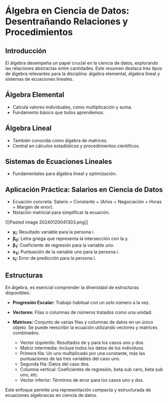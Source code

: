 # Álgebra en Ciencia de Datos: Desentrañando Relaciones y Procedimientos

## Introducción
El álgebra desempeña un papel crucial en la ciencia de datos, explorando las relaciones abstractas entre cantidades. Este resumen destaca tres tipos de álgebra relevantes para la disciplina: álgebra elemental, álgebra lineal y sistemas de ecuaciones lineales.

## Álgebra Elemental
- Calcula valores individuales, como multiplicación y suma.
- Fundamento básico que todos aprendemos.

## Álgebra Lineal
- También conocida como álgebra de matrices.
- Central en cálculos estadísticos y procedimientos científicos.

## Sistemas de Ecuaciones Lineales
- Fundamentales para álgebra lineal y optimización.

## Aplicación Práctica: Salarios en Ciencia de Datos
- Ecuación concreta: Salario = Constante + (Años + Negociación + Horas + Margen de error).
- Notación matricial para simplificar la ecuación.

![[Pasted image 20240120041303.png]]
- **y<sub>i</sub>:** Resultado variable para la persona i.
- **β<sub>0</sub>:** Letra griega que representa la intersección con la y.
- **β<sub>1</sub>:** Coeficiente de regresión para la variable uno.
- **x<sub>1i</sub>:** Puntuación de la variable uno para la persona i.
- **ε<sub>i</sub>:** Error de predicción para la persona i.


## Estructuras
En álgebra, es esencial comprender la diversidad de estructuras disponibles:

- **Progresión Escalar:** Trabajo habitual con un solo número a la vez.
- **Vectores:** Filas o columnas de números tratados como una unidad.
- **Matrices:** Conjunto de varias filas y columnas de datos en un único objeto. Se puede reescribir la ecuación utilizando vectores y matrices combinados.

  - Vector izquierdo: Resultados de y para los casos uno y dos.
  - Matriz intermedia: Incluye todos los datos de los individuos.
  - Primera fila: Un uno multiplicado por una constante, más las puntuaciones de las tres variables del caso uno.
  - Segunda fila: Datos del caso dos.
  - Columna vertical: Coeficientes de regresión, beta sub cero, beta sub uno, etc.
  - Vector inferior: Términos de error para los casos uno y dos.

Este enfoque permite una representación compacta y estructurada de ecuaciones algebraicas en ciencia de datos.
